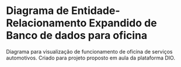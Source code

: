 # Diagrama de Entidade-Relacionamento Expandido de Banco de dados para oficina
Diagrama para visualização de funcionamento de oficina de serviços automotivos. Criado para projeto proposto em aula da plataforma DIO.
